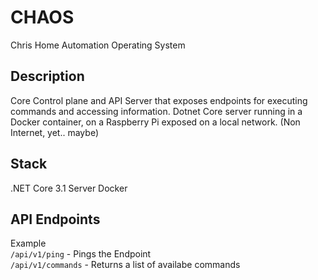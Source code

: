 # CHAOS
Chris Home Automation Operating System

## Description
Core Control plane and API Server that exposes endpoints for executing commands and accessing information.
Dotnet Core server running in a Docker container, on a Raspberry Pi exposed on a local network. (Non Internet, yet.. maybe) 

## Stack
.NET Core 3.1 Server
Docker 

## API Endpoints
Example  
``` /api/v1/ping ``` - Pings the Endpoint  
``` /api/v1/commands ``` - Returns a list of availabe commands  

